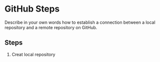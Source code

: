 # GitHub Steps

Describe in your own words how to establish a connection between a local repository and a remote repository on GitHub.

## Steps
1. Creat local repository